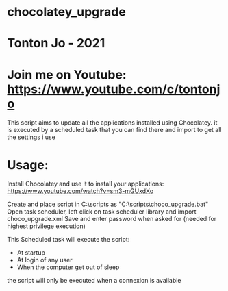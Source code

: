 # chocolatey_upgrade

# Tonton Jo - 2021
# Join me on Youtube: https://www.youtube.com/c/tontonjo

This script aims to update all the applications installed using Chocolatey.
it is executed by a scheduled task that you can find there and import to get all the settings i use

# Usage:

Install Chocolatey and use it to install your applications:  
https://www.youtube.com/watch?v=sm3-mGUxdXo

Create and place script in C:\scripts as "C:\scripts\choco_upgrade.bat"  
Open task scheduler, left click on task scheduler library and import choco_upgrade.xml
Save and enter password when asked for (needed for highest privilege execution)

This Scheduled task will execute the script:
- At startup
- At login of any user
- When the computer get out of sleep

the script will only be executed when a connexion is available
